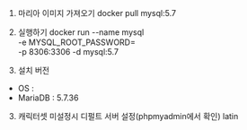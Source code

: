 1. 마리아 이미지 가져오기
docker pull mysql:5.7

2. 실행하기
docker run --name mysql \
-e MYSQL_ROOT_PASSWORD= \
-p 8306:3306 -d mysql:5.7

3. 설치 버전
 - OS : 
 - MariaDB : 5.7.36

3. 캐릭터셋 미설정시 디펄트 서버 설정(phpmyadmin에서 확인)
latin